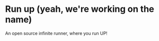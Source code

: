Run up (yeah, we're working on the name)
=========

An open source infinite runner, where you run UP!
